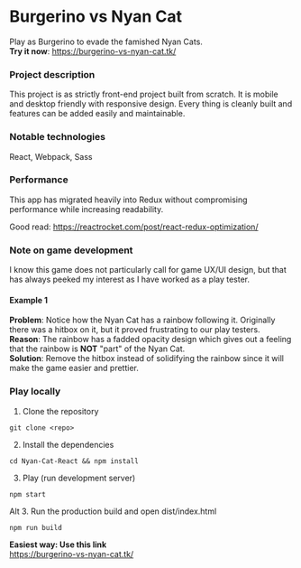 # Burgerino vs Nyan Cat #
Play as Burgerino to evade the famished Nyan Cats.\
**Try it now**: https://burgerino-vs-nyan-cat.tk/


### Project description ###
This project is as strictly front-end project built from scratch. It is mobile and desktop friendly with responsive design. Every thing is cleanly built and features can be added easily and maintainable.


### Notable technologies ###
React, Webpack, Sass

### Performance ###
This app has migrated heavily into Redux without compromising performance while increasing readability.

Good read: https://reactrocket.com/post/react-redux-optimization/

### Note on game development ###
I know this game does not particularly call for game UX/UI design, but that has always peeked my interest as I have worked as a play tester.

#### Example 1 ####
**Problem**: Notice how the Nyan Cat has a rainbow following it. Originally there was a hitbox on it, but it proved frustrating to our play testers.\
**Reason**: The rainbow has a fadded opacity design which gives out a feeling that the rainbow is **NOT** "part" of the Nyan Cat.\
**Solution**: Remove the hitbox instead of solidifying the rainbow since it will make the game easier and prettier.

### Play locally ###

1. Clone the repository
```
git clone <repo>
```

2. Install the dependencies
```
cd Nyan-Cat-React && npm install
```

3. Play (run development server)
```
npm start
```

Alt 3. Run the production build and open dist/index.html
```
npm run build
```

**Easiest way: Use this link**\
https://burgerino-vs-nyan-cat.tk/
